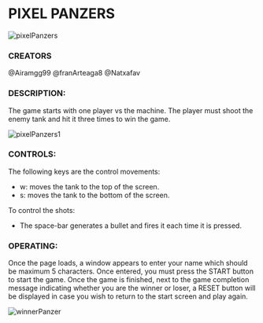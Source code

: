 # **PIXEL PANZERS** #

![pixelPanzers](https://github.com/franArteaga8/pixelPanzers/assets/156690928/e015b358-de22-4ffc-a3ff-4794f7efa4a2)


### CREATORS ###
@Airamgg99
@franArteaga8
@Natxafav

### DESCRIPTION: ###
The game starts with one player vs the machine.
The player must shoot the enemy tank and hit it three times to win the game. 

![pixelPanzers1](https://github.com/franArteaga8/pixelPanzers/assets/156690928/b983a58c-9dd8-4451-90a1-1a2e0547c7da)






### CONTROLS: ###
The following keys are the control movements: 
 - w: moves the tank to the top of the screen.
 - s: moves the tank to the bottom of the screen.
   
To control the shots: 
 - The space-bar generates a bullet and fires it each time it is pressed.

### OPERATING: ###
Once the page loads, a window appears to enter your name which should be maximum 5 characters. Once entered, you must press the START button to start the game. Once the game is finished, next to the game completion message indicating whether you are the winner or loser, a RESET button will be displayed in case you wish to return to the start screen and play again.

![winnerPanzer](https://github.com/franArteaga8/pixelPanzers/assets/156690928/7461564d-960a-4fe4-887f-fa53c2361854)












